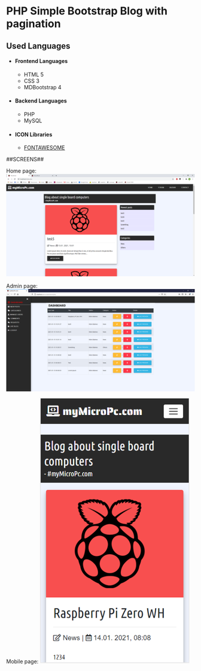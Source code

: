 # PHP Simple Bootstrap Blog with pagination

## Used Languages

- #### Frontend Languages
    - HTML 5
    - CSS 3
    - MDBootstrap 4

- #### Backend Languages
    - PHP
    - MySQL

- #### ICON Libraries
    - [FONTAWESOME](https://fontawesome.com/)

##SCREENS##

Home page:
<img src="https://github.com/majko96/Simple-PHP-and-MySQL-blog/blob/master/obr/2.png?raw=true" width="1000">

Admin page:
<img src="https://github.com/majko96/Simple-PHP-and-MySQL-blog/blob/master/obr/adminpng.png?raw=true" width="1000">

Mobile page:
<img src="https://github.com/majko96/Simple-PHP-and-MySQL-blog/blob/master/obr/mobile.png?raw=true" width="400">
